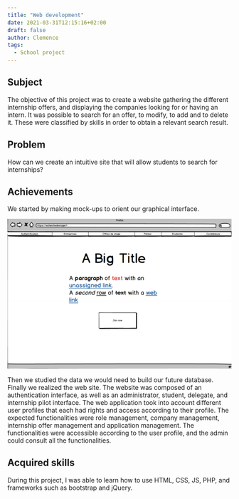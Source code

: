 ```yaml
---
title: "Web development"
date: 2021-03-31T12:15:16+02:00
draft: false
author: Clemence
tags:
  - School project
---
```


## Subject

The objective of this project was to create a website gathering the different internship offers, and displaying the companies looking for or having an intern. It was possible to search for an offer, to modify, to add and to delete it. These were classified by skills in order to obtain a relevant search result.

## Problem

How can we create an intuitive site that will allow students to search for internships?

## Achievements

We started by making mock-ups to orient our graphical interface.

![Mock-up menu](/img/projects/web/mock.png)

Then we studied the data we would need to build our future database.
Finally we realized the web site.
The website was composed of an authentication interface, as well as an administrator, student, delegate, and internship pilot interface.
The web application took into account different user profiles that each had rights and access according to their profile.
The expected functionalities were role management, company management, internship offer management and application management. The functionalities were accessible according to the user profile, and the admin could consult all the functionalities.

## Acquired skills

During this project, I was able to learn how to use HTML, CSS, JS, PHP, and frameworks such as bootstrap and jQuery.